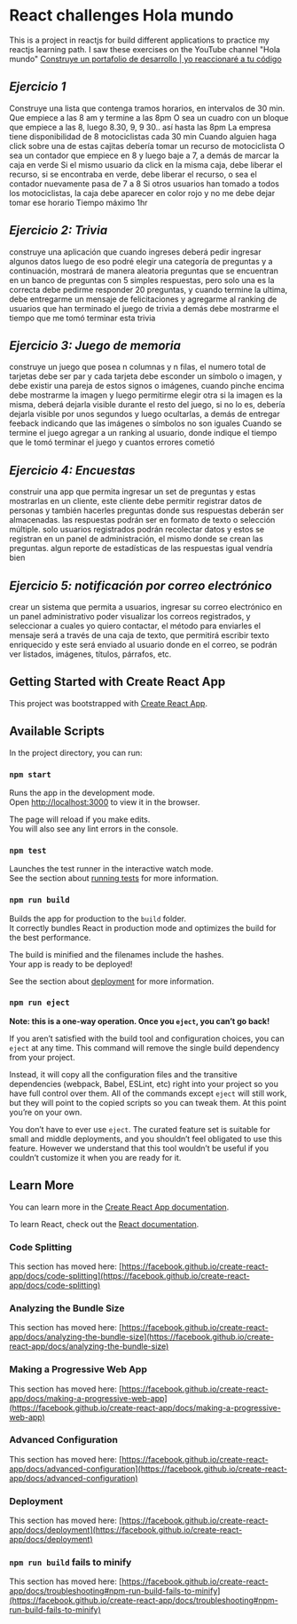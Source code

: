 # React challenges Hola mundo 

This is a project in reactjs for build different applications to practice my reactjs learning path. I saw these exercises on the YouTube channel "Hola mundo" [Construye un portafolio de desarrollo | yo reaccionaré a tu código](https://www.youtube.com/watch?v=aouDQ8caJYg) 

## *Ejercicio 1*

Construye una lista que contenga tramos horarios, en intervalos de 30 min. Que empiece a las 8 am y termine a las 8pm O sea un cuadro con un bloque que empiece a las 8, luego 8.30, 9, 9 30.. así hasta las 8pm La empresa tiene disponibilidad de 8 motociclistas cada 30 min Cuando alguien haga click sobre una de estas cajitas debería tomar un recurso de motociclista O sea un contador que empiece en 8 y luego baje a 7, a demás de marcar la caja en verde Si el mismo usuario da click en la misma caja, debe liberar el recurso, si se encontraba en verde, debe liberar el recurso, o sea el contador nuevamente pasa de 7 a 8 Si otros usuarios han tomado a todos los motociclistas, la caja debe aparecer en color rojo y no me debe dejar tomar ese horario
Tiempo máximo 1hr

## *Ejercicio 2: Trivia*

construye una aplicación que cuando ingreses deberá pedir ingresar algunos datos luego de eso podré elegir una categoría de preguntas y a continuación, mostrará de manera aleatoria preguntas que se encuentran en un banco de preguntas con 5 simples respuestas, pero solo una es la correcta debe pedirme responder 20 preguntas, y cuando termine la ultima, debe entregarme un mensaje de felicitaciones y agregarme al ranking de usuarios que han terminado el juego de trivia a demás debe mostrarme el tiempo que me tomó terminar esta trivia

## *Ejercicio 3: Juego de memoria*

construye un juego que posea n columnas y n filas, el numero total de tarjetas debe ser par y cada tarjeta debe esconder un símbolo o imagen, y debe existir una pareja de estos signos o imágenes, cuando pinche encima debe mostrarme la imagen y luego permitirme elegir otra si la imagen es la misma, deberá dejarla visible durante el resto del juego, si no lo es, debería dejarla visible por unos segundos y luego ocultarlas, a demás de entregar feeback indicando que las imágenes o símbolos no son iguales Cuando se termine el juego agregar a un ranking al usuario, donde indique el tiempo que le tomó terminar el juego y cuantos errores cometió

## *Ejercicio 4: Encuestas*

construir una app que permita ingresar un set de preguntas y estas mostrarlas en un cliente, este cliente debe permitir registrar datos de personas y también hacerles preguntas donde sus respuestas deberán ser almacenadas. las respuestas podrán ser en formato de texto o selección múltiple. solo usuarios registrados podrán recolectar datos y estos se registran en un panel de administración, el mismo donde se crean las preguntas. algun reporte de estadísticas de las respuestas igual vendría bien

## *Ejercicio 5: notificación por correo electrónico*

crear un sistema que permita a usuarios, ingresar su correo electrónico en un panel administrativo poder visualizar los correos registrados, y seleccionar a cuales yo quiero contactar, el método para enviarles el mensaje será a través de una caja de texto, que permitirá escribir texto enriquecido y este será enviado al usuario donde en el correo, se podrán ver listados, imágenes, títulos, párrafos, etc.

## Getting Started with Create React App

This project was bootstrapped with [Create React App](https://github.com/facebook/create-react-app).

## Available Scripts

In the project directory, you can run:

### `npm start`

Runs the app in the development mode.\
Open [http://localhost:3000](http://localhost:3000) to view it in the browser.

The page will reload if you make edits.\
You will also see any lint errors in the console.

### `npm test`

Launches the test runner in the interactive watch mode.\
See the section about [running tests](https://facebook.github.io/create-react-app/docs/running-tests) for more information.

### `npm run build`

Builds the app for production to the `build` folder.\
It correctly bundles React in production mode and optimizes the build for the best performance.

The build is minified and the filenames include the hashes.\
Your app is ready to be deployed!

See the section about [deployment](https://facebook.github.io/create-react-app/docs/deployment) for more information.

### `npm run eject`

**Note: this is a one-way operation. Once you `eject`, you can’t go back!**

If you aren’t satisfied with the build tool and configuration choices, you can `eject` at any time. This command will remove the single build dependency from your project.

Instead, it will copy all the configuration files and the transitive dependencies (webpack, Babel, ESLint, etc) right into your project so you have full control over them. All of the commands except `eject` will still work, but they will point to the copied scripts so you can tweak them. At this point you’re on your own.

You don’t have to ever use `eject`. The curated feature set is suitable for small and middle deployments, and you shouldn’t feel obligated to use this feature. However we understand that this tool wouldn’t be useful if you couldn’t customize it when you are ready for it.

## Learn More

You can learn more in the [Create React App documentation](https://facebook.github.io/create-react-app/docs/getting-started).

To learn React, check out the [React documentation](https://reactjs.org/).

### Code Splitting

This section has moved here: [https://facebook.github.io/create-react-app/docs/code-splitting](https://facebook.github.io/create-react-app/docs/code-splitting)

### Analyzing the Bundle Size

This section has moved here: [https://facebook.github.io/create-react-app/docs/analyzing-the-bundle-size](https://facebook.github.io/create-react-app/docs/analyzing-the-bundle-size)

### Making a Progressive Web App

This section has moved here: [https://facebook.github.io/create-react-app/docs/making-a-progressive-web-app](https://facebook.github.io/create-react-app/docs/making-a-progressive-web-app)

### Advanced Configuration

This section has moved here: [https://facebook.github.io/create-react-app/docs/advanced-configuration](https://facebook.github.io/create-react-app/docs/advanced-configuration)

### Deployment

This section has moved here: [https://facebook.github.io/create-react-app/docs/deployment](https://facebook.github.io/create-react-app/docs/deployment)

### `npm run build` fails to minify

This section has moved here: [https://facebook.github.io/create-react-app/docs/troubleshooting#npm-run-build-fails-to-minify](https://facebook.github.io/create-react-app/docs/troubleshooting#npm-run-build-fails-to-minify)

